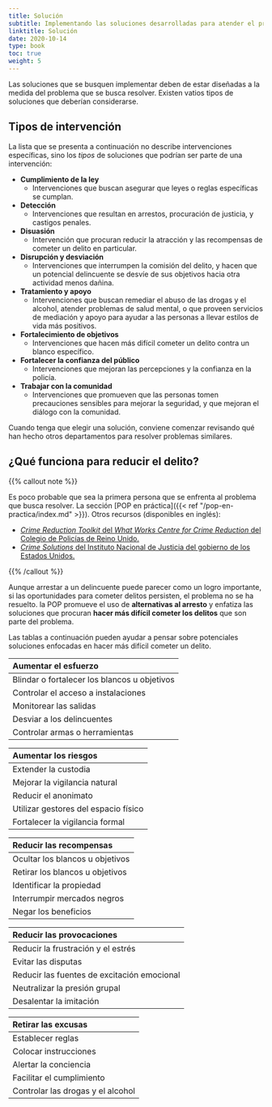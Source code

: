 ```yaml
---
title: Solución
subtitle: Implementando las soluciones desarrolladas para atender el problema.
linktitle: Solución
date: 2020-10-14
type: book
toc: true
weight: 5
---
```


Las soluciones que se busquen implementar deben de estar diseñadas a la medida del problema que se busca resolver. Existen vatios tipos de soluciones que deberían considerarse.

## Tipos de intervención

La lista que se presenta a continuación no describe intervenciones específicas, sino los *tipos* de soluciones que podrían ser parte de una intervención:

- **Cumplimiento de la ley**
	- Intervenciones que buscan asegurar que leyes o reglas específicas se cumplan.
- **Detección**
	- Intervenciones que resultan en arrestos, procuración de justicia, y castigos penales.
- **Disuasión**
	- Intervención que procuran reducir la atracción y las recompensas de cometer un delito en particular.
- **Disrupción y desviación**
	- Intervenciones que interrumpen la comisión del delito, y hacen que un potencial delincuente se desvíe de sus objetivos hacia otra actividad menos dañina.
- **Tratamiento y apoyo**
	- Intervenciones que buscan remediar el abuso de las drogas y el alcohol, atender problemas de salud mental, o que proveen servicios de mediación y apoyo para ayudar a las personas a llevar estilos de vida más positivos.
- **Fortalecimiento de objetivos**
	- Intervenciones que hacen más difícil cometer un delito contra un blanco específico.
- **Fortalecer la confianza del público**
	- Intervenciones que mejoran las percepciones y la confianza en la policía.
- **Trabajar con la comunidad**
	-  Intervenciones que promueven que las personas tomen precauciones sensibles para mejorar la seguridad, y que mejoran el diálogo con la comunidad.

Cuando tenga que elegir una solución, conviene comenzar revisando qué han hecho otros departamentos para resolver problemas similares.

## ¿Qué funciona para reducir el delito?

{{% callout note %}}

Es poco probable que sea la primera persona que se enfrenta al problema que busca resolver. La sección [POP en práctica]({{< ref "/pop-en-practica/index.md" >}}). Otros recursos (disponibles en inglés):

- [*Crime Reduction Toolkit* del *What Works Centre for Crime Reduction* del Colegio de Policías de Reino Unido.](https://whatworks.college.police.uk/toolkit/Pages/Toolkit.aspx)
- [*Crime Solutions* del Instituto Nacional de Justicia del gobierno de los Estados Unidos.](https://www.crimesolutions.gov)

{{% /callout %}}

Aunque arrestar a un delincuente puede parecer como un logro importante, si las oportunidades para cometer delitos persisten, el problema no se ha resuelto. la POP promueve el uso de **alternativas al arresto** y enfatiza las soluciones que procuran **hacer más difícil cometer los delitos** que son parte del problema.

Las tablas a continuación pueden ayudar a pensar sobre potenciales soluciones enfocadas en hacer más difícil cometer un delito.

| Aumentar el esfuerzo                                                       |
|:---------------------------------------------------------------------------|
| Blindar o fortalecer los blancos u objetivos                               |
| Controlar el acceso a instalaciones                                        |
| Monitorear las salidas                                                     |
| Desviar a los delincuentes                                                 |
| Controlar armas o herramientas                                             |

| Aumentar los riesgos                                                       |
|:---------------------------------------------------------------------------|
| Extender la custodia                                                       |
| Mejorar la vigilancia natural                                              |
| Reducir el anonimato                                                       |
| Utilizar gestores del espacio físico                                       |
| Fortalecer la vigilancia formal                                            |

| Reducir las recompensas                                                    |
|:---------------------------------------------------------------------------|
| Ocultar los blancos u objetivos                                            |
| Retirar los blancos u objetivos                                            |
| Identificar la propiedad                                                   |
| Interrumpir mercados negros                                                |
| Negar los beneficios                                                       |

| Reducir las provocaciones                                                  |
|:---------------------------------------------------------------------------|
| Reducir la frustración y el estrés                                         |
| Evitar las disputas                                                        |
| Reducir las fuentes de excitación emocional                                |
| Neutralizar la presión grupal                                              |
| Desalentar la imitación                                                    |

| Retirar las excusas                                                        |
|:---------------------------------------------------------------------------|
| Establecer reglas                                                          |
| Colocar instrucciones                                                      |
| Alertar la conciencia                                                      |
| Facilitar el cumplimiento                                                  |
| Controlar las drogas y el alcohol                                          |
